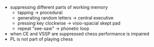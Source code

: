- suppressing different parts of working memory
	- tapping -> procedural
	- generating random letters -> central executive
	- pressing key clockwise -> visio-spacial skept pad
	- repeat "see-saw" -> phonetic loop
- when CE and VSSP are suppressed chess performance is impaired
- PL is not part of playing chess